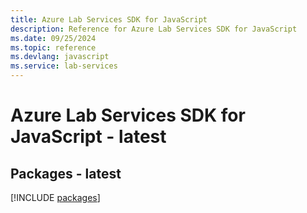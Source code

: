 ```yaml
---
title: Azure Lab Services SDK for JavaScript
description: Reference for Azure Lab Services SDK for JavaScript
ms.date: 09/25/2024
ms.topic: reference
ms.devlang: javascript
ms.service: lab-services
---
```

# Azure Lab Services SDK for JavaScript - latest
## Packages - latest
[!INCLUDE [packages](lab-services-index.md)]